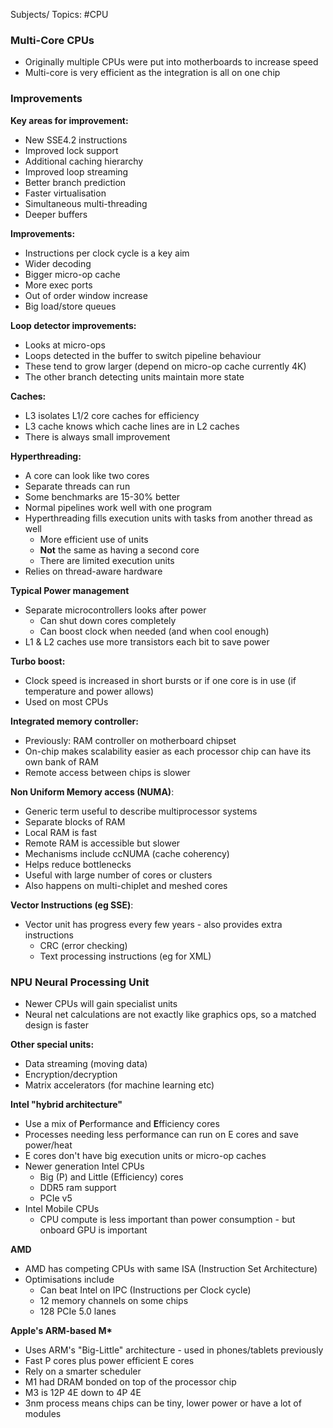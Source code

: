 Subjects/ Topics: #CPU 

### Multi-Core CPUs

- Originally multiple CPUs were put into motherboards to increase speed
- Multi-core is very efficient as the integration is all on one chip

### Improvements

**Key areas for improvement:**
- New SSE4.2 instructions
- Improved lock support
- Additional caching hierarchy
- Improved loop streaming
- Better branch prediction
- Faster virtualisation
- Simultaneous multi-threading
- Deeper buffers

**Improvements:**
- Instructions per clock cycle is a key aim
- Wider decoding
- Bigger micro-op cache
- More exec ports
- Out of order window increase
- Big load/store queues

**Loop detector improvements:**
- Looks at micro-ops
- Loops detected in the buffer to switch pipeline behaviour
- These tend to grow larger (depend on micro-op cache currently 4K)
- The other branch detecting units maintain more state

**Caches:**
- L3 isolates L1/2 core caches for efficiency
- L3 cache knows which cache lines are in L2 caches
- There is always small improvement

**Hyperthreading:**
- A core can look like two cores
- Separate threads can run
- Some benchmarks are 15-30% better
- Normal pipelines work well with one program
- Hyperthreading fills execution units with tasks from another thread as well
	- More efficient use of units
	- **Not** the same as having a second core
	- There are limited execution units
- Relies on thread-aware hardware

**Typical Power management**
- Separate microcontrollers looks after power
	- Can shut down cores completely
	- Can boost clock when needed (and when cool enough)
- L1 & L2 caches use more transistors each bit to save power

**Turbo boost:**
- Clock speed is increased in short bursts or if one core is in use (if temperature and power allows)
- Used on most CPUs

**Integrated memory controller:**
- Previously: RAM controller on motherboard chipset
- On-chip makes scalability easier as each processor chip can have its own bank of RAM
- Remote access between chips is slower

**Non Uniform Memory access (NUMA)**:
- Generic term useful to describe multiprocessor systems
- Separate blocks of RAM
- Local RAM is fast
- Remote RAM is accessible but slower
- Mechanisms include ccNUMA (cache coherency)
- Helps reduce bottlenecks
- Useful with large number of cores or clusters
- Also happens on multi-chiplet and meshed cores

**Vector Instructions (eg SSE)**:
- Vector unit has progress every few years - also provides extra instructions
	- CRC (error checking)
	- Text processing instructions (eg for XML)

### NPU Neural Processing Unit

- Newer CPUs will gain specialist units
- Neural net calculations are not exactly like graphics ops, so a matched design is faster

**Other special units:**
- Data streaming (moving data)
- Encryption/decryption
- Matrix accelerators (for machine learning etc)

**Intel "hybrid architecture"**
- Use a mix of **P**erformance and **E**fficiency cores
- Processes needing less performance can run on E cores and save power/heat
- E cores don't have big execution units or micro-op caches
- Newer generation Intel CPUs
	- Big (P) and Little (Efficiency) cores
	- DDR5 ram support
	- PCIe v5
- Intel Mobile CPUs
	- CPU compute is less important than power consumption - but onboard GPU is important

**AMD**
- AMD has competing CPUs with same ISA (Instruction Set Architecture)
- Optimisations include
	- Can beat Intel on IPC (Instructions per Clock cycle)
	- 12 memory channels on some chips
	- 128 PCIe 5.0 lanes

**Apple's ARM-based M\***
- Uses ARM's "Big-Little" architecture - used in phones/tablets previously
- Fast P cores plus power efficient E cores
- Rely on a smarter scheduler
- M1 had DRAM bonded on top of the processor chip
- M3 is 12P 4E down to 4P 4E
- 3nm process means chips can be tiny, lower power or have a lot of modules